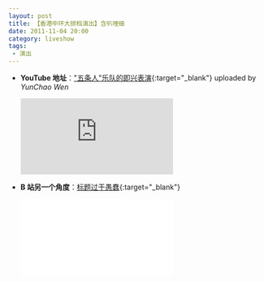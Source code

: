 ```yaml
---
layout: post
title: 【香港中环大排档演出】含叭哩细
date: 2011-11-04 20:00
category: liveshow
tags:
 - 演出
---
```


* **YouTube 地址**：["五条人"乐队的即兴表演](https://youtu.be/LKZzqQGL1eI){:target="_blank"} uploaded by *YunChao Wen*
  
  <div class="iframe-container"><iframe class="responsive-iframe" src="https://www.youtube.com/embed/LKZzqQGL1eI"  frameborder="no" allow="accelerometer; autoplay; clipboard-write; encrypted-media; gyroscope; picture-in-picture" allowfullscreen="true"></iframe></div>

* **B 站另一个角度**：[标题过于愚蠢](https://www.bilibili.com/video/BV1hh411d7tD){:target="_blank"}

  <div class="iframe-container"><iframe class="responsive-iframe" src="//player.bilibili.com/player.html?aid=201718028&bvid=BV1hh411d7tD&cid=224434297&page=1"  frameborder="no" allow="accelerometer; autoplay; clipboard-write; encrypted-media; gyroscope; picture-in-picture" allowfullscreen="true"></iframe></div>
